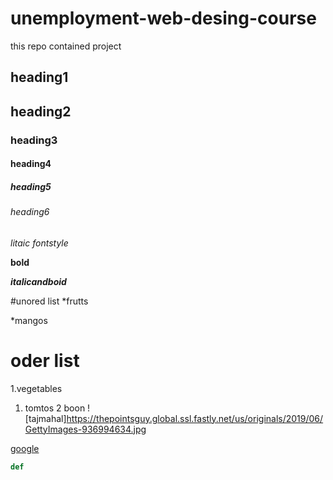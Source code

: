 # unemployment-web-desing-course
this repo contained project 
## heading1
## heading2
### heading3
#### heading4
##### heading5
###### heading6

*litaic fontstyle*

**bold**

***italicandboid***

#unored list
*frutts

 *mangos
# oder list
1.vegetables
 1. tomtos
 2 boon
 ![tajmahal]https://thepointsguy.global.ssl.fastly.net/us/originals/2019/06/GettyImages-936994634.jpg
 
 [google](htts://www.google.come/)
 ~~~python
 def 
